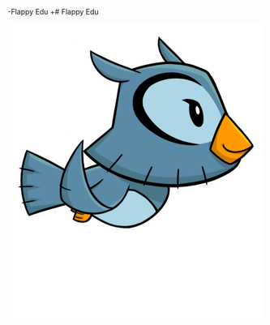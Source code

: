 -Flappy Edu
+# Flappy Edu
 
 
 [![EDU_Voando_001](sprites/bird/EDU_Voando_001.png)](sprites/bird/EDU_Voando_001.png)
